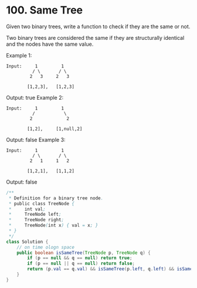 # 100. Same Tree

Given two binary trees, write a function to check if they are the same or not.

Two binary trees are considered the same if they are structurally identical and the nodes have the same value.

Example 1:
```
Input:     1         1
          / \       / \
         2   3     2   3

        [1,2,3],   [1,2,3]
```
Output: true
Example 2:
```
Input:     1         1
          /           \
         2             2

        [1,2],     [1,null,2]
```
Output: false
Example 3:
```
Input:     1         1
          / \       / \
         2   1     1   2

        [1,2,1],   [1,1,2]
```

Output: false
```java
/**
 * Definition for a binary tree node.
 * public class TreeNode {
 *     int val;
 *     TreeNode left;
 *     TreeNode right;
 *     TreeNode(int x) { val = x; }
 * }
 */
class Solution {
    // on time ologn space
    public boolean isSameTree(TreeNode p, TreeNode q) {
        if (p == null && q == null) return true;
        if (p == null || q == null) return false;
        return (p.val == q.val) && isSameTree(p.left, q.left) && isSameTree(p.right, q.right);
    }
}
```